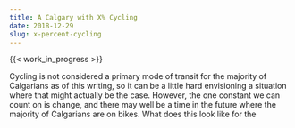 ```yaml
---
title: A Calgary with X% Cycling
date: 2018-12-29
slug: x-percent-cycling
---
```


{{< work_in_progress >}}

Cycling is not considered a primary mode of transit for the majority of Calgarians as of this writing, so it can be a little hard envisioning a situation where that might actually be the case. However, the one constant we can count on is change, and there may well be a time in the future where the majority of Calgarians are on bikes. What does this look like for the 
